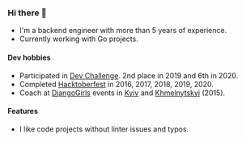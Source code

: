 ### Hi there 👋

- I'm a backend engineer with more than 5 years of experience.
- Currently working with Go projects.

#### Dev hobbies

- Participated in [Dev Challenge](https://devchallenge.it/). 2nd place in 2019 and 6th in 2020.
- Completed [Hacktoberfest](https://hacktoberfest.digitalocean.com) in 2016, 2017, 2018, 2019, 2020.
- Coach at [DjangoGirls](https://djangogirls.org) events in [Kyiv](https://www.facebook.com/djangogirlskyiv/photos/a.1597027043880257/1597028007213494) and [Khmelnytskyi](https://www.facebook.com/uapycon/photos/a.903859323029360/903862623029030) (2015).

#### Features

- I like code projects without linter issues and typos.

